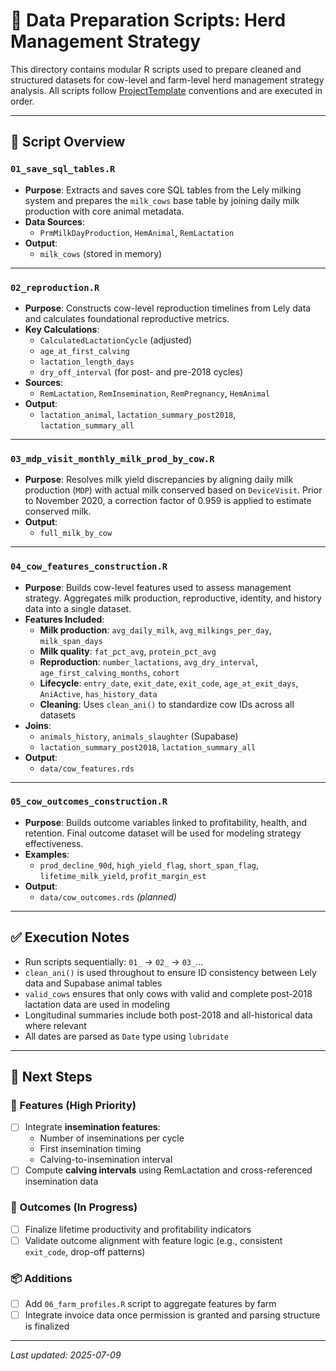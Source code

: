 # 🧪 Data Preparation Scripts: Herd Management Strategy

This directory contains modular R scripts used to prepare cleaned and structured datasets for cow-level and farm-level herd management strategy analysis. All scripts follow [ProjectTemplate](http://projecttemplate.net/) conventions and are executed in order.

---

## 📁 Script Overview

### `01_save_sql_tables.R`
- **Purpose**: Extracts and saves core SQL tables from the Lely milking system and prepares the `milk_cows` base table by joining daily milk production with core animal metadata.
- **Data Sources**:
  - `PrmMilkDayProduction`, `HemAnimal`, `RemLactation`
- **Output**:
  - `milk_cows` (stored in memory)

---

### `02_reproduction.R`
- **Purpose**: Constructs cow-level reproduction timelines from Lely data and calculates foundational reproductive metrics.
- **Key Calculations**:
  - `CalculatedLactationCycle` (adjusted)
  - `age_at_first_calving`
  - `lactation_length_days`
  - `dry_off_interval` (for post- and pre-2018 cycles)
- **Sources**:
  - `RemLactation`, `RemInsemination`, `RemPregnancy`, `HemAnimal`
- **Output**:
  - `lactation_animal`, `lactation_summary_post2018`, `lactation_summary_all`

---

### `03_mdp_visit_monthly_milk_prod_by_cow.R`
- **Purpose**: Resolves milk yield discrepancies by aligning daily milk production (`MDP`) with actual milk conserved based on `DeviceVisit`. Prior to November 2020, a correction factor of 0.959 is applied to estimate conserved milk.
- **Output**:
  - `full_milk_by_cow`

---

### `04_cow_features_construction.R`
- **Purpose**: Builds cow-level features used to assess management strategy. Aggregates milk production, reproductive, identity, and history data into a single dataset.
- **Features Included**:
  - **Milk production**: `avg_daily_milk`, `avg_milkings_per_day`, `milk_span_days`
  - **Milk quality**: `fat_pct_avg`, `protein_pct_avg`
  - **Reproduction**: `number_lactations`, `avg_dry_interval`, `age_first_calving_months`, `cohort`
  - **Lifecycle**: `entry_date`, `exit_date`, `exit_code`, `age_at_exit_days`, `AniActive`, `has_history_data`
  - **Cleaning**: Uses `clean_ani()` to standardize cow IDs across all datasets
- **Joins**:
  - `animals_history`, `animals_slaughter` (Supabase)
  - `lactation_summary_post2018`, `lactation_summary_all`
- **Output**:
  - `data/cow_features.rds`

---

### `05_cow_outcomes_construction.R`
- **Purpose**: Builds outcome variables linked to profitability, health, and retention. Final outcome dataset will be used for modeling strategy effectiveness.
- **Examples**:
  - `prod_decline_90d`, `high_yield_flag`, `short_span_flag`, `lifetime_milk_yield`, `profit_margin_est`
- **Output**:
  - `data/cow_outcomes.rds` *(planned)*

---

## ✅ Execution Notes

- Run scripts sequentially: `01_` → `02_` → `03_`...
- `clean_ani()` is used throughout to ensure ID consistency between Lely data and Supabase animal tables
- `valid_cows` ensures that only cows with valid and complete post-2018 lactation data are used in modeling
- Longitudinal summaries include both post-2018 and all-historical data where relevant
- All dates are parsed as `Date` type using `lubridate`

---

## 📌 Next Steps

### 🔧 Features (High Priority)
- [ ] Integrate **insemination features**:
  - Number of inseminations per cycle
  - First insemination timing
  - Calving-to-insemination interval
- [ ] Compute **calving intervals** using RemLactation and cross-referenced insemination data

### 🎯 Outcomes (In Progress)
- [ ] Finalize lifetime productivity and profitability indicators
- [ ] Validate outcome alignment with feature logic (e.g., consistent `exit_code`, drop-off patterns)

### 📦 Additions
- [ ] Add `06_farm_profiles.R` script to aggregate features by farm
- [ ] Integrate invoice data once permission is granted and parsing structure is finalized

---

*Last updated: 2025-07-09*

